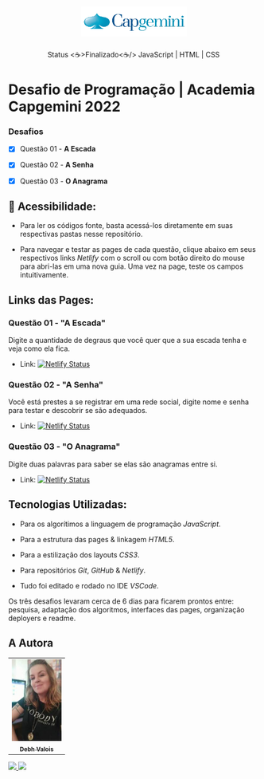 <h1 align="center">
  <img alt="Logomarca" title="#NextLevelWeek" src="./screenshots/logoCapgemini.png" />
</h1>

<p align="center"> Status <☕>Finalizado<☕/> JavaScript | HTML | CSS </p>

# Desafio de Programação | Academia Capgemini 2022

### Desafios

- [x] Questão 01 - **A Escada**
- [x] Questão 02 - **A Senha**
- [x] Questão 03 - **O Anagrama**


## 📁 Acessibilidade:

- Para ler os códigos fonte, basta acessá-los diretamente em suas respectivas pastas nesse repositório.     

- Para navegar e testar as pages de cada questão, clique abaixo em seus respectivos links *Netlify* com o scroll ou com botão direito do mouse para abri-las em uma nova guia. Uma vez na page, teste os campos intuitivamente.


## Links das Pages:

### Questão 01 - "A Escada"

Digite a quantidade de degraus que você quer que a sua escada tenha e veja como ela fica.

- Link:  [![Netlify Status](https://api.netlify.com/api/v1/badges/c5cf2eb0-1b9c-4b7f-91cc-851325d6821f/deploy-status)](https://debh-valois-desafio-capgemini-1-escada.netlify.app/)


### Questão 02 - "A Senha"

Você está prestes a se registrar em uma rede social, digite nome e senha para testar e descobrir se são adequados.

- Link:  [![Netlify Status](https://api.netlify.com/api/v1/badges/c092f663-875f-4d4b-9047-2f66ce11d844/deploy-status)](https://debh-valois-desafio-capgemini-2-senha.netlify.app/)


### Questão 03 - "O Anagrama"

Digite duas palavras para saber se elas são anagramas entre si.

- Link:  [![Netlify Status](https://api.netlify.com/api/v1/badges/4d443729-48a7-4190-8c8e-3ea538b7e054/deploy-status)](https://debh-valois-desafio-capgemini-3-anagrama.netlify.app/)


## Tecnologias Utilizadas:

- Para os algorítimos a linguagem de programação *JavaScript*.

- Para a estrutura das pages & linkagem *HTML5*.

- Para a estilização dos layouts *CSS3*.

- Para repositórios *Git*, *GitHub* & *Netlify*.

- Tudo foi editado e rodado no IDE *VSCode*. 


Os três desafios levaram cerca de 6 dias para ficarem prontos entre: pesquisa, adaptação dos algoritmos, interfaces das pages, organização deployers e readme.


## A Autora

<table>
  <tr>
    <td align="center">
      <a href="#">
        <img src="./screenshots/autora.jpeg" width="100px;" alt="Retrato"/><br>
        <sub>
          <b>Debh Valois</b>
        </sub>
      </a>
    </td>
  </tr>
</table>

<a href="https://www.linkedin.com/in/debhvaloispsy/" alt="LinkedIn" target="_blank">
<img src="https://img.shields.io/badge/LinkedIn-%230077B5.svg?&style=flat-square&logo=linkedin&logoColor=white">
</a>

<a href="https://wa.me/message/ONHPRA62USWYK1" alt="WhatsApp" target="_blank">
<img src="https://img.shields.io/badge/-WhatsApp-25d366?style=flat-square&labelColor=25d366&logo=whatsapp&logoColor=white&link=https://wa.me/5584981430120"/>
</a>